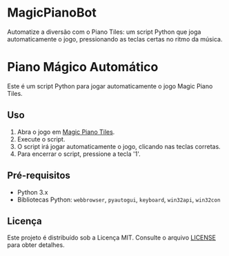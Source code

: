 # MagicPianoBot
Automatize a diversão com o Piano Tiles: um script Python que joga automaticamente o jogo, pressionando as teclas certas no ritmo da música.
# Piano Mágico Automático

Este é um script Python para jogar automaticamente o jogo Magic Piano Tiles.

## Uso

1. Abra o jogo em [Magic Piano Tiles](https://gameforge.com/en-US/littlegames/magic-piano-tiles/#).
2. Execute o script.
3. O script irá jogar automaticamente o jogo, clicando nas teclas corretas.
4. Para encerrar o script, pressione a tecla '1'.

## Pré-requisitos

- Python 3.x
- Bibliotecas Python: `webbrowser`, `pyautogui`, `keyboard`, `win32api`, `win32con`

## Licença

Este projeto é distribuído sob a Licença MIT. Consulte o arquivo [LICENSE](LICENSE) para obter detalhes.
